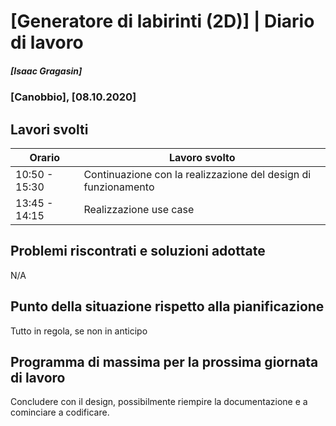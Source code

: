 # [Generatore di labirinti (2D)] | Diario di lavoro
##### [Isaac Gragasin]
### [Canobbio], [08.10.2020]

## Lavori svolti


|Orario        |Lavoro svolto                 |
|--------------|------------------------------|
|10:50 - 15:30 |Continuazione con la realizzazione del design di funzionamento|
|13:45 - 14:15 |Realizzazione use case|


##  Problemi riscontrati e soluzioni adottate

N/A

##  Punto della situazione rispetto alla pianificazione
Tutto in regola, se non in anticipo

## Programma di massima per la prossima giornata di lavoro

Concludere con il design, possibilmente riempire la documentazione e a cominciare a codificare.
